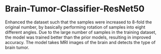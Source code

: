 # Brain-Tumor-Classifier-ResNet50
Enhanced the dataset such that the samples were increased to 8-fold the original number, by basically performing rotation of samples into eight different angles. Due to the large number of samples in the training dataset, the model was trained better than the prior models, resulting in improved accuracy. The model takes MRI images of the brain and detects the type of brain tumor.
